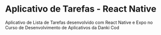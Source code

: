 # Aplicativo de Tarefas - React Native
Aplicativo de Lista de Tarefas desenvolvido com React Native e Expo no Curso de Desenvolvimento de Aplicativos da Danki Cod
